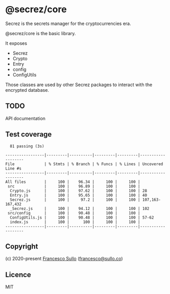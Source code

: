 # @secrez/core

Secrez is the secrets manager for the cryptocurrencies era.

@secrez/core is the basic library.

It exposes 
* Secrez
* Crypto
* Entry
* config
* ConfigUtils

Those classes are used by other Secrez packages to interact with the encrypted database.


## TODO

API documentation

## Test coverage

```
  81 passing (3s)

-----------------|---------|----------|---------|---------|-------------------
File             | % Stmts | % Branch | % Funcs | % Lines | Uncovered Line #s 
-----------------|---------|----------|---------|---------|-------------------
All files        |     100 |    96.34 |     100 |     100 |                   
 src             |     100 |    96.89 |     100 |     100 |                   
  Crypto.js      |     100 |    97.62 |     100 |     100 | 28                
  Entry.js       |     100 |    95.65 |     100 |     100 | 40                
  Secrez.js      |     100 |     97.2 |     100 |     100 | 107,163-167,432   
  _Secrez.js     |     100 |    94.12 |     100 |     100 | 102               
 src/config      |     100 |    90.48 |     100 |     100 |                   
  ConfigUtils.js |     100 |    90.48 |     100 |     100 | 57-62             
  index.js       |     100 |      100 |     100 |     100 |                   
-----------------|---------|----------|---------|---------|-------------------

```


## Copyright

(c) 2020-present [Francesco Sullo](https://francesco.sullo.co) (<francesco@sullo.co>)

## Licence

MIT
